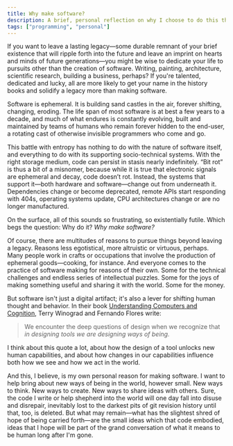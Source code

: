 ```yaml
---
title: Why make software?
description: A brief, personal reflection on why I choose to do this thing.
tags: ["programming", "personal"]
---
```


If you want to leave a lasting legacy—some durable remnant of your brief existence that will ripple forth into the future and leave an imprint on hearts and minds of future generations—you might be wise to dedicate your life to pursuits other than the creation of software. Writing, painting, architecture, scientific research, building a business, perhaps? If you're talented, dedicated and lucky, all are more likely to get your name in the history books and solidify a legacy more than making software.

Software is ephemeral. It is building sand castles in the air, forever shifting, changing, eroding. The life span of most software is at best a few years to a decade, and much of what endures is constantly evolving, built and maintained by teams of humans who remain forever hidden to the end-user, a rotating cast of otherwise invisible programmers who come and go.

This battle with entropy has nothing to do with the nature of software itself, and everything to do with its supporting socio-technical systems. With the right storage medium, code can persist in stasis nearly indefinitely. “Bit rot” is thus a bit of a misnomer, because while it is true that electronic signals are ephemeral and decay, code doesn’t rot. Instead, the systems that support it—both hardware and software—change out from underneath it. Dependencies change or become deprecated, remote APIs start responding with 404s, operating systems update, CPU architectures change or are no longer manufactured.

On the surface, all of this sounds so frustrating, so existentially futile. Which begs the question: Why do it? _Why make software?_

Of course, there are multitudes of reasons to pursue things beyond leaving a legacy. Reasons less egotistical, more altruistic or virtuous, perhaps. Many people work in crafts or occupations that involve the production of ephemeral goods—cooking, for instance. And everyone comes to the practice of software making for reasons of their own. Some for the technical challenges and endless series of intellectual puzzles. Some for the joys of making something useful and sharing it with the world. Some for the money.

But software isn't just a digital artifact; it's also a lever for shifting human thought and behavior. In their book [Understanding Computers and Cognition](https://www.google.com/books/edition/Understanding_Computers_and_Cognition/2sRC8vcDYNEC?hl=en), Terry Winograd and Fernando Flores write:

> We encounter the deep questions of design when we recognize that _in designing tools we are designing ways of being._

I think about this quote a lot, about how the design of a tool unlocks new human capabilities, and about how changes in our capabilities influence both how we see and how we act in the world.

And this, I believe, is my own personal reason for making software. I want to help bring about new ways of being in the world, however small. New ways to think. New ways to create. New ways to share ideas with others. Sure, the code I write or help shepherd into the world will one day fall into disuse and disrepair, inevitably lost to the darkest pits of git revision history until that, too, is deleted. But what may remain—what has the slightest shred of hope of being carried forth—are the small ideas which that code embodied, ideas that I hope will be part of the grand conversation of what it means to be human long after I'm gone.
